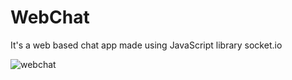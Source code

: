 # WebChat
It's a web based chat app made using JavaScript library socket.io

![webchat](https://github.com/user-attachments/assets/873029a1-3845-46a8-92cf-53489abe848c)
